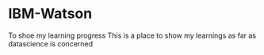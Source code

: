 # IBM-Watson
To shoe my learning progress
This is a place to show my learnings as far as datascience is concerned
